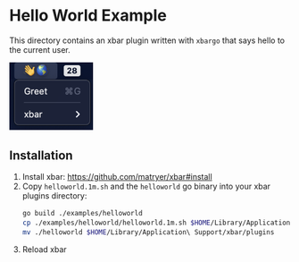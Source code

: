 # Hello World Example

This directory contains an xbar plugin written with `xbargo` that says hello to the current user.

<img src="screenshot.png" alt="tctx xbar integration" width="150"/>

## Installation

1. Install xbar: https://github.com/matryer/xbar#install
2. Copy `helloworld.1m.sh` and the `helloworld` go binary into your xbar plugins directory:
    ```bash
    go build ./examples/helloworld
    cp ./examples/helloworld/helloworld.1m.sh $HOME/Library/Application\ Support/xbar/plugins/helloworld.1m.sh
    mv ./helloworld $HOME/Library/Application\ Support/xbar/plugins
    ```
3. Reload xbar
